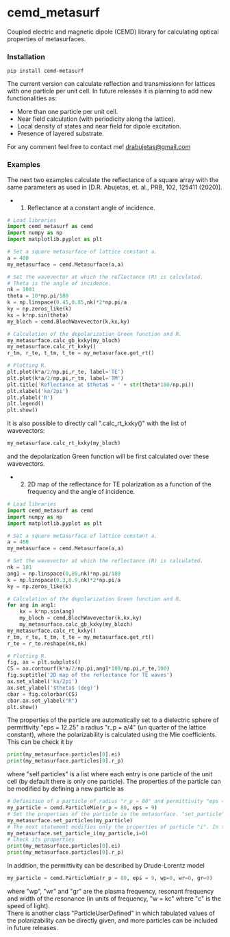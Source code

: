 # cemd_metasurf
Coupled electric and magnetic dipole (CEMD) library for calculating optical properties of metasurfaces.

### Installation
```
pip install cemd-metasurf
```

The current version can calculate reflection and transmissionn for lattices with one particle per unit cell. In future releases it is planning to add new functionalities as:

- More than one particle per unit cell.
- Near field calculation (with periodicity along the lattice).
- Local density of states and near field for dipole excitation.
- Presence of layered substrate.

For any comment feel free to contact me!
drabujetas@gmail.com

### Examples
The next two examples calculate the reflectance of a square array with the same parameters as used in [D.R. Abujetas, et. al., PRB, 102, 125411 (2020)].

- 1. Reflectance at a constant angle of incidence.
```Python
# Load libraries
import cemd_metasurf as cemd
import numpy as np
import matplotlib.pyplot as plt

# Set a square metasurface of lattice constant a.
a = 400
my_metasurface = cemd.Metasurface(a,a)

# Set the wavevector at which the reflectance (R) is calculated.
# Theta is the angle of incidence.
nk = 1001
theta = 10*np.pi/180
k = np.linspace(0.45,0.85,nk)*2*np.pi/a
ky = np.zeros_like(k)
kx = k*np.sin(theta) 
my_bloch = cemd.BlochWavevector(k,kx,ky)

# Calculation of the depolarization Green function and R.
my_metasurface.calc_gb_kxky(my_bloch)
my_metasurface.calc_rt_kxky()
r_tm, r_te, t_tm, t_te = my_metasurface.get_rt()

# Plotting R.
plt.plot(k*a/2/np.pi,r_te, label='TE')
plt.plot(k*a/2/np.pi,r_tm, label='TM')
plt.title('Reflectance at $theta$ = ' + str(theta*180/np.pi))
plt.xlabel('ka/2pi')
plt.ylabel('R')
plt.legend()
plt.show()
```
It is also possible to directly call ".calc_rt_kxky()" with the list of wavevectors:
```Python
my_metasurface.calc_rt_kxky(my_bloch)
```
and the depolarization Green function will be first calculated over these wavevectors.

- 2. 2D map of the reflectance for TE polarization as a function of the frequency and the angle of incidence.
```Python
# Load libraries
import cemd_metasurf as cemd
import numpy as np
import matplotlib.pyplot as plt

# Set a square metasurface of lattice constant a.
a = 400
my_metasurface = cemd.Metasurface(a,a)

# Set the wavevector at which the reflectance (R) is calculated.
nk = 101
ang1 = np.linspace(0,89,nk)*np.pi/180
k = np.linspace(0.3,0.9,nk)*2*np.pi/a
ky = np.zeros_like(k)

# Calculation of the depolarization Green function and R.
for ang in ang1:
    kx = k*np.sin(ang) 
    my_bloch = cemd.BlochWavevector(k,kx,ky)
    my_metasurface.calc_gb_kxky(my_bloch)
my_metasurface.calc_rt_kxky()
r_tm, r_te, t_tm, t_te = my_metasurface.get_rt()
r_te = r_te.reshape(nk,nk)

# Plotting R.
fig, ax = plt.subplots()
CS = ax.contourf(k*a/2/np.pi,ang1*180/np.pi,r_te,100)
fig.suptitle('2D map of the reflectance for TE waves')
ax.set_xlabel('ka/2pi')
ax.set_ylabel('$theta$ (deg)')
cbar = fig.colorbar(CS)
cbar.ax.set_ylabel("R")
plt.show()
```

The properties of the particle are automatically set to a dielectric sphere of permittivity "eps = 12.25" a radius "r_p = a/4" (un quarter of the lattice constant), where the polarizability is calculated using the Mie coefficients. This can be check it by
```Python
print(my_metasurface.particles[0].ei)
print(my_metasurface.particles[0].r_p)
```
where "self.particles" is a list where each entry is one particle of the unit cell (by default there is only one particle). The properties of the particle can be modified by defining a new particle as
```Python
# Definition of a particle of radius "r_p = 80" and permittivity "eps = 9"
my_particle = cemd.ParticleMie(r_p = 80, eps = 9)
# Set the properties of the particle in the metasurface. "set_particle" set all particles with the same "my_particle"
my_metasurface.set_particles(my_particle)
# The next statement modifies only the properties of particle "i". In this case, both lines do the same 
my_metasurface.set_particle_i(my_particle,i=0)
# Check its properties 
print(my_metasurface.particles[0].ei)
print(my_metasurface.particles[0].r_p)
```
In addition, the permittivity can be described by Drude-Lorentz model
```Python
my_particle = cemd.ParticleMie(r_p = 80, eps = 9, wp=0, wr=0, gr=0)
```
where "wp", "wr" and "gr" are the plasma frequency, resonant frequency and width of the resonance (in units of frequency, "w = kc" where "c" is the speed of light).  
There is another class "ParticleUserDefined" in which tabulated values of the polarizability can be directly given, and more particles can be included in future releases.
